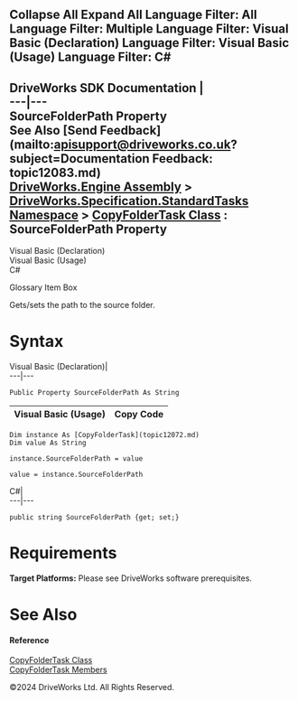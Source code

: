       

 Collapse All Expand All  Language Filter: All  Language Filter: Multiple  Language Filter: Visual Basic (Declaration) Language Filter: Visual Basic (Usage) Language Filter: C#  
---  
DriveWorks SDK Documentation  |   
---|---  
SourceFolderPath Property   
See Also [Send Feedback](mailto:apisupport@driveworks.co.uk?subject=Documentation Feedback: topic12083.md)  
[DriveWorks.Engine Assembly](topic2156.md) > [DriveWorks.Specification.StandardTasks Namespace](topic11896.md) > [CopyFolderTask Class](topic12072.md) : SourceFolderPath Property  
---  
  
Visual Basic (Declaration)    
Visual Basic (Usage)    
C# 

Glossary Item Box

Gets/sets the path to the source folder. 

# Syntax

Visual Basic (Declaration)|   
---|---  
      
    
    Public Property SourceFolderPath As String  
  
Visual Basic (Usage)| Copy Code  
---|---  
      
    
    Dim instance As [CopyFolderTask](topic12072.md)
    Dim value As String
     
    instance.SourceFolderPath = value
     
    value = instance.SourceFolderPath  
  
C#|   
---|---  
      
    
    public string SourceFolderPath {get; set;}  
  
# Requirements

**Target Platforms:** Please see DriveWorks software prerequisites.

# See Also

#### Reference

[CopyFolderTask Class](topic12072.md)   
[CopyFolderTask Members](topic12073.md)

©2024 DriveWorks Ltd. All Rights Reserved.
